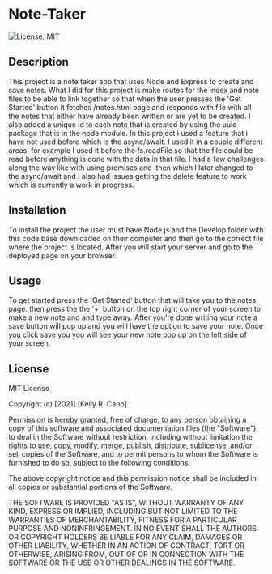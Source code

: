 # Note-Taker

![License: MIT](https://img.shields.io/badge/License-MIT-success.svg)

## Description
This project is a note taker app that uses Node and Express to create and save notes. What I did for this project is make routes for the index and note files to be able to link together so that when the user presses the 'Get Started' button it fetches /notes.html page and responds with file with all the notes that either have already been written or are yet to be created. I also added a unique id to each note that is created by using the uuid package that is in the node module. In this project i used a feature that i have not used before which is the async/await. I used it in a couple different areas, for example I used it before the fs.readFile so that the file could be read before anything is done with the data in that file. I had a few challenges along the way like with using promises and .then which I later changed to the async/await and I also had issues getting the delete feature to work which is currently a work in progress.

## Installation

To install the project the user must have Node.js and the Develop folder with this code base downloaded on their computer and then go to the correct file where the project is located. After you will start your server and go to the deployed page on your browser.

## Usage

To get started press the 'Get Started' button that will take you to the notes page. then press the the '+' button on the top right corner of your screen to make a new note and and type away. After you're done writing your note a save button will pop up and you will have the option to save your note. Once you click save you you will see your new note pop up on the left side of your screen.

## License

MIT License

Copyright (c) [2021] [Kelly R. Cano]

Permission is hereby granted, free of charge, to any person obtaining a copy
of this software and associated documentation files (the "Software"), to deal
in the Software without restriction, including without limitation the rights
to use, copy, modify, merge, publish, distribute, sublicense, and/or sell
copies of the Software, and to permit persons to whom the Software is
furnished to do so, subject to the following conditions:

The above copyright notice and this permission notice shall be included in all
copies or substantial portions of the Software.

THE SOFTWARE IS PROVIDED "AS IS", WITHOUT WARRANTY OF ANY KIND, EXPRESS OR
IMPLIED, INCLUDING BUT NOT LIMITED TO THE WARRANTIES OF MERCHANTABILITY,
FITNESS FOR A PARTICULAR PURPOSE AND NONINFRINGEMENT. IN NO EVENT SHALL THE
AUTHORS OR COPYRIGHT HOLDERS BE LIABLE FOR ANY CLAIM, DAMAGES OR OTHER
LIABILITY, WHETHER IN AN ACTION OF CONTRACT, TORT OR OTHERWISE, ARISING FROM,
OUT OF OR IN CONNECTION WITH THE SOFTWARE OR THE USE OR OTHER DEALINGS IN THE
SOFTWARE.
